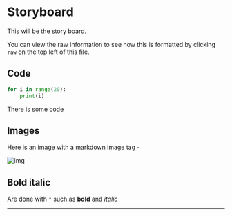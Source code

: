 # Storyboard

This will be the story board. 

You can view the raw information to see how this is formatted by clicking `raw` on the top left of this file. 

## Code

```python
for i in range(20):
    print(i)
```

There is some code

## Images

Here is an image with a markdown image tag - 

![img](http://i.imgur.com/KoT1wEU.png)

## Bold italic

Are done with `*` such as **bold** and *italic*

******
